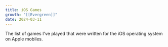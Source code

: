 ```yaml
---
title: iOS Games
growth: "[[Evergreen]]"
date: 2024-03-11
---
```

The list of games I've played that were written for the iOS operating system on Apple mobiles.